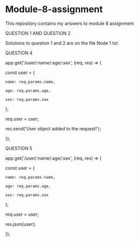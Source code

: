 # Module-8-assignment
This repository contains my answers to module 8 assignment

QUESTION 1 AND QUESTION 2

Solutions to question 1 and 2 are on the file Node 1 txt.

QUESTION 4

app.get('/user/:name/:age/:sex', (req, res) => {

  const user = {

    name: req.params.name,

    age: req.params.age,

    sex: req.params.sex

  };

  req.user = user;

  res.send('User object added to the request!');

});


QUESTION 5

app.get('/user/:name/:age/:sex', (req, res) => {

  const user = {

    name: req.params.name,

    age: req.params.age,

    sex: req.params.sex

  };

  req.user = user;

  res.json(user);
  
});

